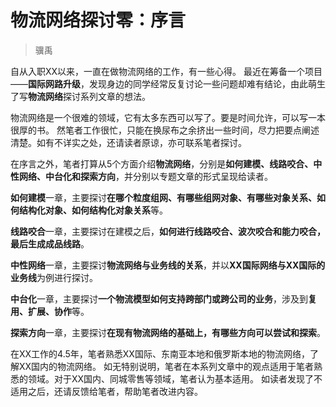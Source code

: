 

物流网络探讨零：序言
======
> 骥禹


自从入职XX以来，一直在做物流网络的工作，有一些心得。
最近在筹备一个项目——**国际网路升级**，发现身边的同学经常反复讨论一些问题却难有结论，由此萌生了写**物流网络**探讨系列文章的想法。

物流网络是一个很难的领域，它有太多东西可以写了。要是时间允许，可以写一本很厚的书。
然笔者工作很忙，只能在换尿布之余挤出一些时间，尽力把要点阐述清楚。如有不详实之处，还请读者原谅，亦可联系笔者探讨。

在序言之外，笔者打算从5个方面介绍**物流网络**，分别是**如何建模、线路咬合、中性网络、中台化和探索方向**，并分别以专题文章的形式呈现给读者。

**如何建模**一章，主要探讨**在哪个粒度组网、有哪些组网对象、有哪些对象关系、如何结构化对象、如何结构化对象关系**等。

**线路咬合**一章，主要探讨在建模之后，**如何进行线路咬合、波次咬合和能力咬合，最后生成成品线路**。

**中性网络**一章，主要探讨**物流网络与业务线的关系**，并以**XX国际网络与XX国际的业务线**为例进行探讨。

**中台化**一章，主要探讨**一个物流模型如何支持跨部门或跨公司的业务**，涉及到**复用、扩展、协作**等。

**探索方向**一章，主要探讨**在现有物流网络的基础上，有哪些方向可以尝试和探索**。

在XX工作的4.5年，笔者熟悉XX国际、东南亚本地和俄罗斯本地的物流网络，了解XX国内的物流网络。
如无特别说明，笔者在本系列文章中的观点适用于笔者熟悉的领域。对于XX国内、同城零售等领域，笔者认为基本适用。
如读者发现了不适用之后，还请反馈给笔者，帮助笔者改进内容。

